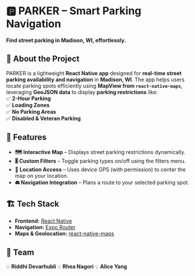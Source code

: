 # 🅿️ PARKER – Smart Parking Navigation  
**Find street parking in Madison, WI, effortlessly.**  

## 🚀 About the Project  
PARKER is a lightweight **React Native app** designed for **real-time street parking availability and navigation** in **Madison, WI**. The app helps users locate parking spots efficiently using **MapView from `react-native-maps`**, leveraging **GeoJSON data** to display **parking restrictions** like:  
✅ **2-Hour Parking**  
✅ **Loading Zones**  
✅ **No Parking Areas**  
✅ **Disabled & Veteran Parking**  

## 📌 Features  
- **🗺️ Interactive Map** – Displays street parking restrictions dynamically.  
- **🎚️ Custom Filters** – Toggle parking types on/off using the filters menu.  
- **📍 Location Access** – Uses device GPS (with permission) to center the map on your location.  
- **🚘 Navigation Integration** – Plans a route to your selected parking spot.  

## 🏗️ Tech Stack  
- **Frontend:** [React Native](https://reactnative.dev/)  
- **Navigation:** [Expo Router](https://expo.github.io/router/)  
- **Maps & Geolocation:** [react-native-maps](https://github.com/react-native-maps/react-native-maps)  

## 👥 Team  
💡 **Riddhi Devarhubli** 
💡 **Rhea Nagori** 
💡 **Alice Yang** 
